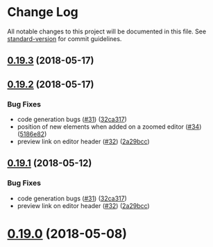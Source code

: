 # Change Log

All notable changes to this project will be documented in this file. See [standard-version](https://github.com/conventional-changelog/standard-version) for commit guidelines.

<a name="0.19.3"></a>
## [0.19.3](https://github.com/vuegg/vuegg/compare/v0.19.2...v0.19.3) (2018-05-17)



<a name="0.19.2"></a>
## [0.19.2](https://github.com/vuegg/vuegg/compare/0.19.0...0.19.2) (2018-05-17)


### Bug Fixes

* code generation bugs ([#31](https://github.com/vuegg/vuegg/issues/31)) ([32ca317](https://github.com/vuegg/vuegg/commit/32ca317))
* position of new elements when added on a zoomed editor ([#34](https://github.com/vuegg/vuegg/issues/34)) ([5186e82](https://github.com/vuegg/vuegg/commit/5186e82))
* preview link on editor header ([#32](https://github.com/vuegg/vuegg/issues/32)) ([2a29bcc](https://github.com/vuegg/vuegg/commit/2a29bcc))



<a name="0.19.1"></a>
## [0.19.1](https://github.com/vuegg/vuegg/compare/0.19.0...v0.19.1) (2018-05-12)


### Bug Fixes

* code generation bugs ([#31](https://github.com/vuegg/vuegg/issues/31)) ([32ca317](https://github.com/vuegg/vuegg/commit/32ca317))
* preview link on editor header ([#32](https://github.com/vuegg/vuegg/issues/32)) ([2a29bcc](https://github.com/vuegg/vuegg/commit/2a29bcc))



<a name="0.19.0"></a>
# [0.19.0](https://github.com/vuegg/vuegg/compare/0.18.1...0.19.0) (2018-05-08)
